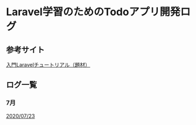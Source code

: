 # Laravel学習のためのTodoアプリ開発ログ

## 参考サイト
[入門Laravelチュートリアル（題材）](https://www.hypertextcandy.com/laravel-tutorial-introduction)

## ログ一覧
### 7月

[2020/07/23](https://github.com/RyutoMita-SO/Documents/blob/master/%E3%83%AD%E3%82%B0/todo_application_laravel/7%E6%9C%88/20200723%E3%83%AD%E3%82%B0.md)
